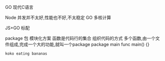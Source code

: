 GO 现代C语言

Node 并发并不太好,性能也不好,不太稳定
GO 多核计算 

JS+GO 标配

package 包 模块化方案
    函数是代码行的集合 组织代码的方式
    多个函数,由一个文件组成,完成一个大的功能,就叫一个package
    package main
    func main() {}

    koko eating bananas
    